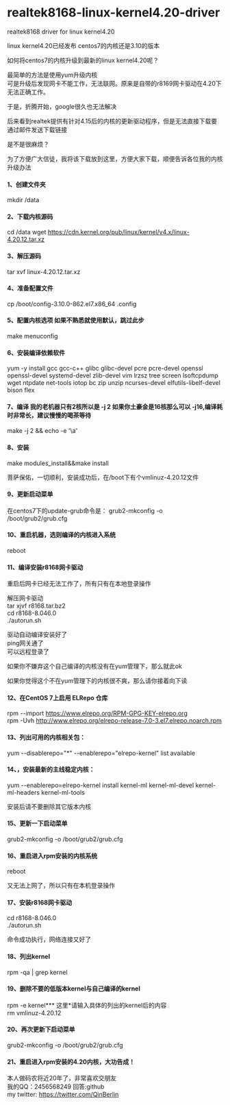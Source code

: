# realtek8168-linux-kernel4.20-driver
realtek8168 driver for linux kernel4.20<br>

linux kernel4.20已经发布 centos7的内核还是3.10的版本<br>

如何将centos7的内核升级到最新的linux kernel4.20呢？<br>

最简单的方法是使用yum升级内核<br>
可是升级后发现网卡不能工作，无法联网。原来是自带的r8169网卡驱动在4.20下无法正确工作。<br>


于是，折腾开始，google很久也无法解决<br>

后来看到realtek提供有针对4.15后的内核的更新驱动程序，但是无法直接下载要通过邮件发送下载链接<br>

是不是很麻烦？<br>

为了方便广大信徒，我将该下载放到这里，方便大家下载，顺便告诉各位我的内核升级办法<br>

#### 1、创建文件夹<br>
mkdir /data

#### 2、下载内核源码<br>
cd /data 
wget https://cdn.kernel.org/pub/linux/kernel/v4.x/linux-4.20.12.tar.xz <br>

#### 3、解压源码<br>

tar xvf linux-4.20.12.tar.xz <br>

#### 4、准备配置文件<br>

cp /boot/config-3.10.0-862.el7.x86_64  .config

#### 5、配置内核选项 如果不熟悉就使用默认，跳过此步<br>

make menuconfig <br>

#### 6、安装编译依赖软件<br>
yum -y install gcc gcc-c++ glibc glibc-devel pcre pcre-devel openssl openssl-devel systemd-devel zlib-devel vim lrzsz tree screen  lsoftcpdump wget ntpdate net-tools iotop bc zip unzip ncurses-devel elfutils-libelf-devel bison flex <br>

#### 7、编译 我的老机器只有2核所以是 -j 2 如果你土豪金是16核那么可以 -j16,编译耗时非常长，建议慢慢的喝茶等待<br>

make -j 2 && echo -e '\a'

#### 8、安装<br>

make modules_install&&make install

菩萨保佑，一切顺利，安装成功后，在/boot下有个vmlinuz-4.20.12文件

#### 9、更新启动菜单<br>

在centos7下的update-grub命令是：
grub2-mkconfig -o /boot/grub2/grub.cfg 

#### 10、重启机器，选则编译的内核进入系统<br>
reboot

#### 11、编译安装r8168网卡驱动<br>

重启后网卡已经无法工作了，所有只有在本地登录操作<br>

解压网卡驱动<br>
tar xjvf r8168.tar.bz2<br>
cd r8168-8.046.0<br>
./autorun.sh<br>

驱动自动编译安装好了<br>
ping网关通了<br>
可以远程登录了<br>

如果你不嫌弃这个自己编译的内核没有在yum管理下，那么就此ok<br>

如果你觉得这个不在yum管理下的内核很不爽，那么请你接着向下读<br>

#### 12、在CentOS 7上启用 ELRepo 仓库<br>
rpm --import https://www.elrepo.org/RPM-GPG-KEY-elrepo.org <br>
rpm -Uvh http://www.elrepo.org/elrepo-release-7.0-3.el7.elrepo.noarch.rpm<br>

#### 13、列出可用的内核相关包：<br>
yum --disablerepo="*" --enablerepo="elrepo-kernel" list available<br>

#### 14、，安装最新的主线稳定内核：<br>

yum --enablerepo=elrepo-kernel install kernel-ml kernel-ml-devel kernel-ml-headers kernel-ml-tools<br>

安装后请不要删除其它版本内核<br>

#### 15、更新一下启动菜单<br>

grub2-mkconfig -o /boot/grub2/grub.cfg<br>

#### 16、重启进入rpm安装的内核系统<br>

reboot<br>

又无法上网了，所以只有在本机登录操作<br>

#### 17、安装r8168网卡驱动<br>

cd r8168-8.046.0<br>
./autorun.sh<br>

命令成功执行，网络连接又好了<br>

#### 18、列出kernel<br>

rpm -qa | grep kernel<br>

#### 19、删除不要的低版本kernel与自己编译的kernel<br>

rpm -e kernel***    这里*请输入具体的列出的kernel后的内容<br>
rm  vmlinuz-4.20.12 <br>

#### 20、再次更新下启动菜单<br>
grub2-mkconfig -o /boot/grub2/grub.cfg<br>

#### 21、重启进入rpm安装的4.20内核，大功告成！


本人做码农将近20年了，非常喜欢交朋友<br>
我的QQ：2456568249  回答:github <br>
my twitter: https://twitter.com/QinBerlin





